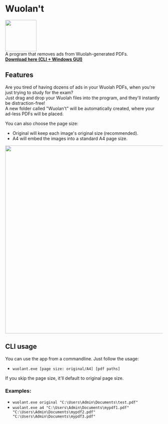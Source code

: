 # Wuolan't
<img src="https://user-images.githubusercontent.com/35693714/207497352-ec236635-e6f4-4bf2-a143-452311299edd.png" width="100"><br>
A program that removes ads from Wuolah-generated PDFs.<br>
<b>[Download here (CLI + Windows GUI)](https://github.com/KaruzoHikari/Wuolan-t/releases/latest)</b><br>

## Features
Are you tired of having dozens of ads in your Wuolah PDFs, when you're just trying to study for the exam?<br>
Just drag and drop your Wuolah files into the program, and they'll instantly be distraction-free!<br>
A new folder called "Wuolan't" will be automatically created, where your ad-less PDFs will be placed.

You can also choose the page size:
- Original will keep each image's original size (recommended).
- A4 will embed the images into a standard A4 page size.

<img src="https://user-images.githubusercontent.com/35693714/208251643-906b238b-358e-4ddc-8405-0e7b42d5a1b9.png" width="600"><br>

## CLI usage
You can use the app from a commandline. Just follow the usage:<br>
- `wuolant.exe [page size: original/A4] [pdf paths]`<br>

If you skip the page size, it'll default to original page size.

### Examples:
- `wuolant.exe original "C:\Users\Admin\Documents\test.pdf"`<br>
- `wuolant.exe a4 "C:\Users\Admin\Documents\mypdf1.pdf" "C:\Users\Admin\Documents\mypdf2.pdf" "C:\Users\Admin\Documents\mypdf3.pdf"`
